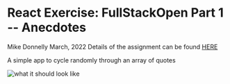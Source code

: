 # React Exercise: FullStackOpen Part 1 -- Anecdotes
Mike Donnelly  March, 2022
Details of the assignment can be found [HERE](https://fullstackopen.com/en/part1/a_more_complex_state_debugging_react_apps#exercises-1-6-1-14)

A simple app to cycle randomly through an array of quotes

![what it should look like](https://fullstackopen.com/static/06f95cb43a18bd6429174200a8d17cff/5a190/19a.png)